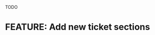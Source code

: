 TODO

# FEATURE: Add new ticket sections


[might be able to do at the same time as]: 26 (RELATES_TO)
[enabled by editing]: 12 (CAUSED_BY)
